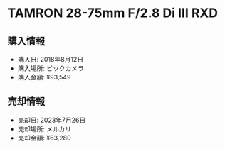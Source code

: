 # TAMRON 28-75mm F/2.8 Di III RXD
## 購入情報
- 購入日: 2018年8月12日
- 購入場所: ビックカメラ
- 購入金額: ¥93,549
## 売却情報
- 売却日: 2023年7月26日
- 売却場所: メルカリ
- 売却金額: ¥63,280

